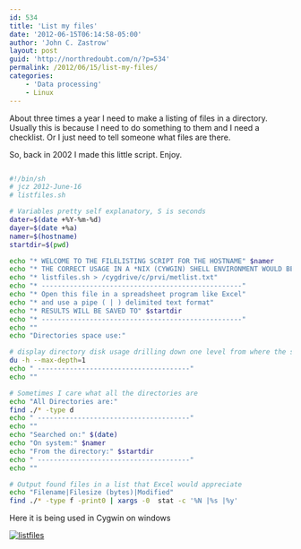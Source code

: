 ```yaml
---
id: 534
title: 'List my files'
date: '2012-06-15T06:14:58-05:00'
author: 'John C. Zastrow'
layout: post
guid: 'http://northredoubt.com/n/?p=534'
permalink: /2012/06/15/list-my-files/
categories:
    - 'Data processing'
    - Linux
---
```


About three times a year I need to make a listing of files in a directory. Usually this is because I need to do something to them and I need a checklist. Or I just need to tell someone what files are there.

So, back in 2002 I made this little script. Enjoy.

```bash

#!/bin/sh
# jcz 2012-June-16
# listfiles.sh

# Variables pretty self explanatory, S is seconds
dater=$(date +%Y-%m-%d)
dayer=$(date +%a)
namer=$(hostname)
startdir=$(pwd)

echo "* WELCOME TO THE FILELISTING SCRIPT FOR THE HOSTNAME" $namer
echo "* THE CORRECT USAGE IN A *NIX (CYWGIN) SHELL ENVIRONMENT WOULD BE SOMETHING LIKE"
echo "* listfiles.sh > /cygdrive/c/prvi/metlist.txt"
echo "* --------------------------------------------------"
echo "* Open this file in a spreadsheet program like Excel"
echo "* and use a pipe ( | ) delimited text format"
echo "* RESULTS WILL BE SAVED TO" $startdir
echo "* --------------------------------------------------"
echo ""
echo "Directories space use:"

# display directory disk usage drilling down one level from where the script is run
du -h --max-depth=1
echo " --------------------------------------"
echo ""

# Sometimes I care what all the directories are
echo "All Directories are:"
find ./* -type d
echo " --------------------------------------"
echo ""
echo "Searched on:" $(date)
echo "On system:" $namer
echo "From the directory:" $startdir
echo " --------------------------------------"
echo ""

# Output found files in a list that Excel would appreciate
echo "Filename|Filesize (bytes)|Modified"
find ./* -type f -print0 | xargs -0  stat -c '%N |%s |%y'

```

Here it is being used in Cygwin on windows

[![](http://northredoubt.com/n/wp-content/uploads/2012/06/listfiles-300x128.gif "listfiles")](http://northredoubt.com/n/wp-content/uploads/2012/06/listfiles.gif)
